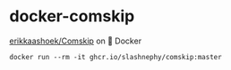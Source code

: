 # docker-comskip

[erikkaashoek/Comskip](https://github.com/erikkaashoek/Comskip) on 🐋 Docker

```shell
docker run --rm -it ghcr.io/slashnephy/comskip:master
```
